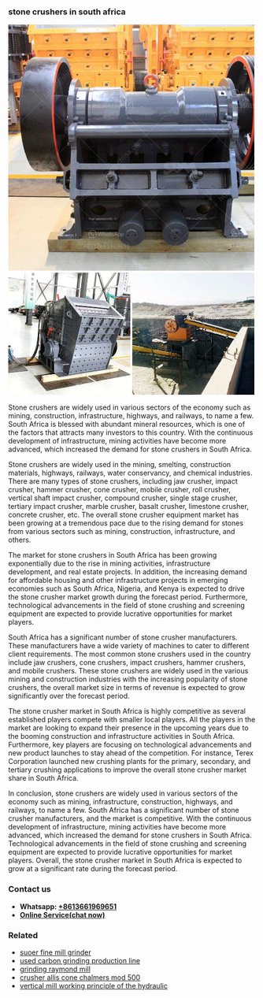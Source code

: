 <h3>stone crushers in south africa</h3><img src='1708408678.jpg' alt=''><p>Stone crushers are widely used in various sectors of the economy such as mining, construction, infrastructure, highways, and railways, to name a few. South Africa is blessed with abundant mineral resources, which is one of the factors that attracts many investors to this country. With the continuous development of infrastructure, mining activities have become more advanced, which increased the demand for stone crushers in South Africa.</p><p>Stone crushers are widely used in the mining, smelting, construction materials, highways, railways, water conservancy, and chemical industries. There are many types of stone crushers, including jaw crusher, impact crusher, hammer crusher, cone crusher, mobile crusher, roll crusher, vertical shaft impact crusher, compound crusher, single stage crusher, tertiary impact crusher, marble crusher, basalt crusher, limestone crusher, concrete crusher, etc. The overall stone crusher equipment market has been growing at a tremendous pace due to the rising demand for stones from various sectors such as mining, construction, infrastructure, and others.</p><p>The market for stone crushers in South Africa has been growing exponentially due to the rise in mining activities, infrastructure development, and real estate projects. In addition, the increasing demand for affordable housing and other infrastructure projects in emerging economies such as South Africa, Nigeria, and Kenya is expected to drive the stone crusher market growth during the forecast period. Furthermore, technological advancements in the field of stone crushing and screening equipment are expected to provide lucrative opportunities for market players.</p><p>South Africa has a significant number of stone crusher manufacturers. These manufacturers have a wide variety of machines to cater to different client requirements. The most common stone crushers used in the country include jaw crushers, cone crushers, impact crushers, hammer crushers, and mobile crushers. These stone crushers are widely used in the various mining and construction industries with the increasing popularity of stone crushers, the overall market size in terms of revenue is expected to grow significantly over the forecast period.</p><p>The stone crusher market in South Africa is highly competitive as several established players compete with smaller local players. All the players in the market are looking to expand their presence in the upcoming years due to the booming construction and infrastructure activities in South Africa. Furthermore, key players are focusing on technological advancements and new product launches to stay ahead of the competition. For instance, Terex Corporation launched new crushing plants for the primary, secondary, and tertiary crushing applications to improve the overall stone crusher market share in South Africa.</p><p>In conclusion, stone crushers are widely used in various sectors of the economy such as mining, infrastructure, construction, highways, and railways, to name a few. South Africa has a significant number of stone crusher manufacturers, and the market is competitive. With the continuous development of infrastructure, mining activities have become more advanced, which increased the demand for stone crushers in South Africa. Technological advancements in the field of stone crushing and screening equipment are expected to provide lucrative opportunities for market players. Overall, the stone crusher market in South Africa is expected to grow at a significant rate during the forecast period.</p><h3>Contact us</h3><ul><li><strong>Whatsapp:&nbsp;<a href="https://wa.me/8613661969651">+8613661969651</a></strong></li><li><a href="https://swt.shibang-china.com/?git&amp;zhl&amp;stone crushers in south africa"><strong>Online Service(chat now)</strong></a></li></ul><h3>Related</h3><ul><li><a href='suoer fine mill grinder.md'>suoer fine mill grinder</a></li><li><a href='used carbon grinding production line.md'>used carbon grinding production line</a></li><li><a href='grinding raymond mill.md'>grinding raymond mill</a></li><li><a href='crusher allis cone chalmers mod 500.md'>crusher allis cone chalmers mod 500</a></li><li><a href='vertical mill working principle of the hydraulic.md'>vertical mill working principle of the hydraulic</a></li></ul>